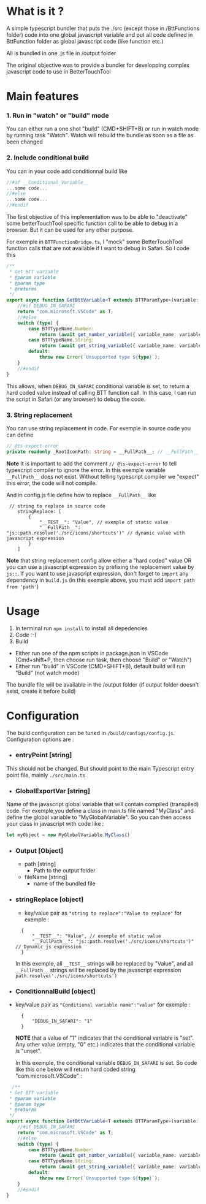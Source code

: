 # What is it ?
A simple typescript bundler that puts the ./src (except those in /BttFunctions folder) code into one global javascript variable and put all code defined in BttFunction folder as global javascript code (like function etc.)

All is bundled in one .js file in /output folder

The original objective was to provide a bundler for developping complex javascript code to use in BetterTouchTool


# Main features
### 1. Run in "watch" or "build" mode
You can either run a one shot "build" (CMD+SHIFT+B) or run in watch mode by running task "Watch". Watch will rebuild the bundle as soon as a file as been changed
### 2. Include conditional build

You can in your code add conditionnal build like
```javascript
//#if __Conditional_Variable__
...some code...
//#else
...some code...
//#endif
```
The first objective of this implementation was to be able to "deactivate" some betterTouchTool specific function call to be able to debug in a browser. But it can be used for any other purpose.

For exemple in `BTTFunctionBridge.ts`, I "mock" some BetterTouchTool function calls that are not available if I want to debug in Safari. So I code this
```typescript
/**
 * Get BTT variable
 * @param variable 
 * @param type 
 * @returns 
 */
export async function GetBttVariable<T extends BTTParamType>(variable: string, type: T): Promise<T> {
    //#if DEBUG_IN_SAFARI
    return "com.microsoft.VSCode" as T;
    //#else
    switch (type) {
        case BTTTypeName.Number:
            return (await get_number_variable({ variable_name: variable })) as T;
        case BTTTypeName.String:
            return (await get_string_variable({ variable_name: variable })) as T;
        default:
            throw new Error(`Unsupported type ${type}`);
    }
    //#endif
}
```
This allows, when `DEBUG_IN_SAFARI` conditional variable is set, to return a hard coded value instead of calling BTT function call. In this case, I can run the script in Safari (or any browser) to debug the code.


### 3. String replacement

You can use string replacement in code. For exemple in source code you can define
```typescript
// @ts-expect-error
private readonly _RootIconPath: string = __FullPath__; // __FullPath__ will be replace at build time
```
**Note** It is important to add the comment `// @ts-expect-error` to tell typescript compiler to ignore the error. In this exemple variable `__FullPath__` does not exist. Without telling typescript compiler we "expect" this error, the code will not compile.

And in config.js file define how to replace `__FullPath__` like
```jsonc
 // string to replace in source code
    stringReplace: [
        {
            "__TEST__": "Value", // exemple of static value
            "__FullPath__": "js::path.resolve('./src/icons/shortcuts')" // dynamic value with javascript expression
        }
    ]
``` 
**Note** that string replacement config allow either a "hard coded" value OR you can use a javascript expression by prefixing the replacement value by `js::`. If you want to use javascript expression, don't forget to `import` any dependency in `build.js` (in this exemple above, you must add `import path from 'path'`)
# Usage
1. In terminal run `npm install` to install all depedencies
2. Code :-)
3. Build
  * Either run one of the npm scripts in package.json in VSCode (Cmd+shift+P, then choose run task, then choose "Build" or "Watch")
  * Either run "build" in VSCode (CMD+SHIFT+B), default build will run "Build" (not watch mode)
  
  The bundle file will be available in the /output folder (if output folder doesn't exist, create it before build)

# Configuration
The build configuration can be tuned in `/build/configs/config.js`. Configuration options are :
* ### entryPoint [string]

This should not be changed. But should point to the main Typescript entry point file, mainly `./src/main.ts`
* ### GlobalExportVar [string]

Name of the javascript global variable that will contain compiled (transpiled) code. For exemple,you define a class in main.ts file named "MyClass" and define the global variable to "MyGlobalVariable". So you can then access your class in javascript with code like :
```javascript
let myObject = new MyGlobalVariable.MyClass()
```
* ### Output [Object]
  * path [string]
    * Path to the output folder
  * fileName [string]
    * name of the bundled file
* ### stringReplace [object]
  * key/value pair as `"string to replace":"Value to replace"` for exemple :
  ```jsonc
    {
        "__TEST__": "Value", // exemple of static value
        "__FullPath__": "js::path.resolve('./src/icons/shortcuts')" // Dynamic js expression
    }

  ```
  In this exemple, all `__TEST__` strings will be replaced by "Value", and all `__FullPath__` strings will be replaced by the javascript expression `path.resolve('./src/icons/shortcuts')` 
* ### ConditionnalBuild [object]
* key/value pair as `"Conditional variable name":"value"` for exemple :
  ```jsonc
    {
        "DEBUG_IN_SAFARI": "1"
    }

  ```
  **NOTE** that a value of "1" indicates that the conditional variable is "set". Any other value (empty, "0" etc.) indicates that the conditional variable is "unset".


  In this exemple, the conditional variable `DEBUG_IN_SAFARI` is set. So code like this one below will return hard coded string "com.microsoft.VSCode" : 
```typescript
  /**
 * Get BTT variable
 * @param variable 
 * @param type 
 * @returns 
 */
export async function GetBttVariable<T extends BTTParamType>(variable: string, type: T): Promise<T> {
    //#if DEBUG_IN_SAFARI
    return "com.microsoft.VSCode" as T;
    //#else
    switch (type) {
        case BTTTypeName.Number:
            return (await get_number_variable({ variable_name: variable })) as T;
        case BTTTypeName.String:
            return (await get_string_variable({ variable_name: variable })) as T;
        default:
            throw new Error(`Unsupported type ${type}`);
    }
    //#endif
}
```
